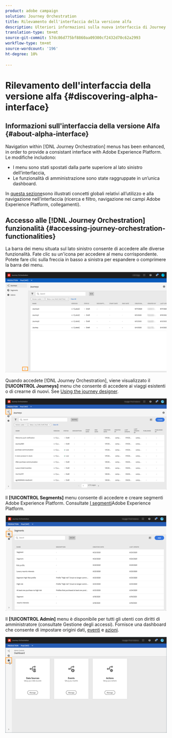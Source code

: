 ```yaml
---
product: adobe campaign
solution: Journey Orchestration
title: Rilevamento dell'interfaccia della versione alfa
description: Ulteriori informazioni sulla nuova interfaccia di Journey Orchestration.
translation-type: tm+mt
source-git-commit: 57dc86d775bf8860aa09300cf2432d70c62a2993
workflow-type: tm+mt
source-wordcount: '196'
ht-degree: 10%

---
```



# Rilevamento dell&#39;interfaccia della versione alfa {#discovering-alpha-interface}

## Informazioni sull&#39;interfaccia della versione Alfa {#about-alpha-interface}

Navigation within [!DNL Journey Orchestration] menus has been enhanced, in order to provide a consistant interface with Adobe Experience Platform. Le modifiche includono:

* I menu sono stati spostati dalla parte superiore al lato sinistro dell’interfaccia,
* Le funzionalità di amministrazione sono state raggruppate in un’unica dashboard.

In [questa sezione](../about/user-interface.md)sono illustrati concetti globali relativi all’utilizzo e alla navigazione nell’interfaccia (ricerca e filtro, navigazione nei campi Adobe Experience Platform, collegamenti).

## Accesso alle [!DNL Journey Orchestration] funzionalità {#accessing-journey-orchestration-functionalities}

La barra dei menu situata sul lato sinistro consente di accedere alle diverse funzionalità. Fate clic su un&#39;icona per accedere al menu corrispondente. Potete fare clic sulla freccia in basso a sinistra per espandere o comprimere la barra dei menu.

![](../assets/interface-journeys2.png)

Quando accedete [!DNL Journey Orchestration], viene visualizzato il **[!UICONTROL Journeys]** menu che consente di accedere ai viaggi esistenti o di crearne di nuovi. See [Using the journey designer](../building-journeys/using-the-journey-designer.md).

![](../assets/interface-journeys.png)

Il **[!UICONTROL Segments]** menu consente di accedere e creare segmenti Adobe Experience Platform. Consultate [I segmenti](../segment/about-segments.md)Adobe Experience Platform.

![](../assets/interface-segments.png)

Il **[!UICONTROL Admin]** menu è disponibile per tutti gli utenti con diritti di amministratore (consultate Gestione [](../about/access-management.md)degli accessi). Fornisce una dashboard che consente di impostare origini [](../datasource/about-data-sources.md)dati, [eventi](../event/about-events.md) e [azioni](../action/action.md).

![](../assets/interface-admin-dashboard.png)

